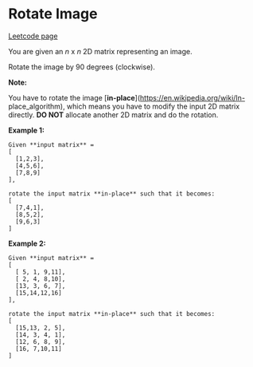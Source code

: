 # Rotate Image
[Leetcode page](https://leetcode.com/problems/rotate-image/description)

You are given an _n_ x _n_ 2D matrix representing an image.

Rotate the image by 90 degrees (clockwise).

**Note:**

You have to rotate the image [**in-place**](https://en.wikipedia.org/wiki/In-
place_algorithm), which means you have to modify the input 2D matrix directly.
**DO NOT** allocate another 2D matrix and do the rotation.

**Example 1:**

    
    
    Given **input matrix** = 
    [
      [1,2,3],
      [4,5,6],
      [7,8,9]
    ],
    
    rotate the input matrix **in-place** such that it becomes:
    [
      [7,4,1],
      [8,5,2],
      [9,6,3]
    ]
    

**Example 2:**

    
    
    Given **input matrix** =
    [
      [ 5, 1, 9,11],
      [ 2, 4, 8,10],
      [13, 3, 6, 7],
      [15,14,12,16]
    ], 
    
    rotate the input matrix **in-place** such that it becomes:
    [
      [15,13, 2, 5],
      [14, 3, 4, 1],
      [12, 6, 8, 9],
      [16, 7,10,11]
    ]
    


